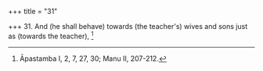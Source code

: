 +++
title = "31"

+++
31. And (he shall behave) towards (the teacher's) wives and sons just as (towards the teacher), [^28] 


[^28]:  Āpastamba I, 2, 7, 27, 30; Manu II, 207-212.
